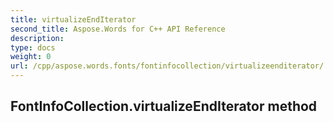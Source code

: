 ```yaml
---
title: virtualizeEndIterator
second_title: Aspose.Words for C++ API Reference
description: 
type: docs
weight: 0
url: /cpp/aspose.words.fonts/fontinfocollection/virtualizeenditerator/
---
```

## FontInfoCollection.virtualizeEndIterator method




